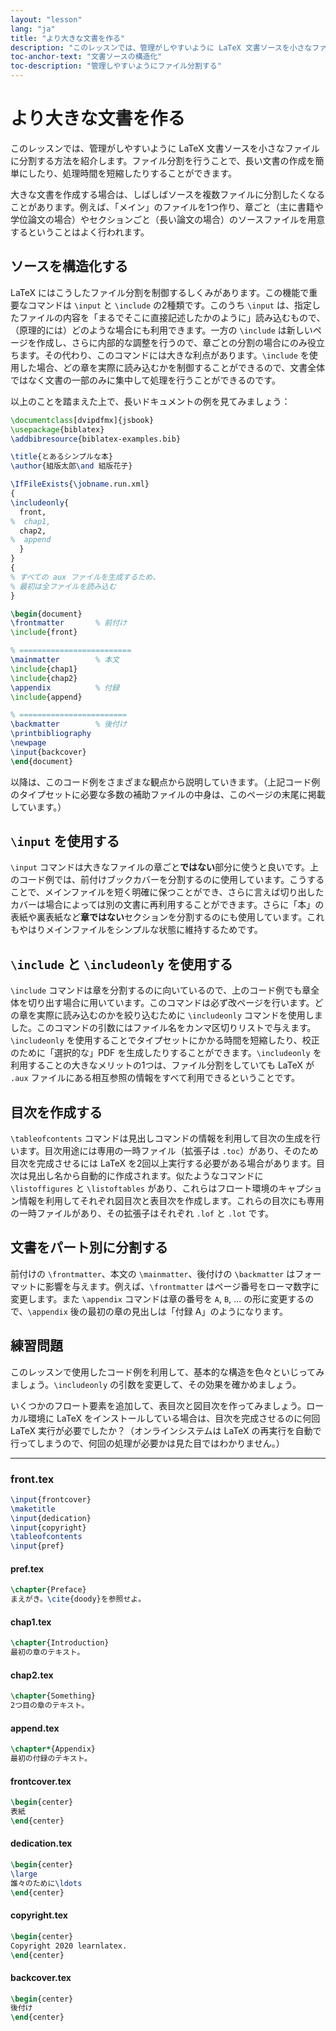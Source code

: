 ```yaml
---
layout: "lesson"
lang: "ja"
title: "より大きな文書を作る"
description: "このレッスンでは、管理がしやすいように LaTeX 文書ソースを小さなファイルに分割する方法を紹介します。ファイル分割を行うことで、長い文書の作成を簡単にしたり、処理時間を短縮したりすることができます。"
toc-anchor-text: "文書ソースの構造化"
toc-description: "管理しやすいようにファイル分割する"
---
```


# より大きな文書を作る

<script>
runlatex.preincludes = {
 "pre0": {
    "pre1": "front.tex",
    "pre2": "pref.tex",
    "pre3": "chap1.tex",
    "pre4": "chap2.tex",
    "pre5": "append.tex",
    "pre6": "frontcover.tex",
    "pre7": "dedication.tex",
    "pre8": "copyright.tex",
    "pre9": "backcover.tex",
   }
}
</script>

<span class="summary">このレッスンでは、管理がしやすいように LaTeX 文書ソースを小さなファイルに分割する方法を紹介します。ファイル分割を行うことで、長い文書の作成を簡単にしたり、処理時間を短縮したりすることができます。</span>

大きな文書を作成する場合は、しばしばソースを複数ファイルに分割したくなることがあります。例えば、「メイン」のファイルを1つ作り、章ごと（主に書籍や学位論文の場合）やセクションごと（長い論文の場合）のソースファイルを用意するということはよく行われます。

## ソースを構造化する

LaTeX にはこうしたファイル分割を制御するしくみがあります。この機能で重要なコマンドは `\input` と `\include` の2種類です。このうち `\input` は、指定したファイルの内容を「まるでそこに直接記述したかのように」読み込むもので、（原理的には）どのような場合にも利用できます。一方の `\include` は新しいページを作成し、さらに内部的な調整を行うので、章ごとの分割の場合にのみ役立ちます。その代わり、このコマンドには大きな利点があります。`\include` を使用した場合、どの章を実際に読み込むかを制御することができるので、文書全体ではなく文書の一部のみに集中して処理を行うことができるのです。

以上のことを踏まえた上で、長いドキュメントの例を見てみましょう：

<!-- pre0 {% raw %} -->
```latex
\documentclass[dvipdfmx]{jsbook}
\usepackage{biblatex}
\addbibresource{biblatex-examples.bib}

\title{とあるシンプルな本}
\author{組版太郎\and 組版花子}

\IfFileExists{\jobname.run.xml}
{
\includeonly{
  front,
%  chap1,
  chap2,
%  append
  }
}
{
% すべての aux ファイルを生成するため、
% 最初は全ファイルを読み込む
}

\begin{document}
\frontmatter       % 前付け
\include{front}

% =========================
\mainmatter        % 本文
\include{chap1}
\include{chap2}
\appendix          % 付録
\include{append}

% ========================
\backmatter        % 後付け
\printbibliography
\newpage
\input{backcover}
\end{document}
```
<!-- {% endraw %} -->

以降は、このコード例をさまざまな観点から説明していきます。（上記コード例のタイプセットに必要な多数の補助ファイルの中身は、このページの末尾に掲載しています。）

## `\input` を使用する

`\input` コマンドは大きなファイルの章ごと**ではない**部分に使うと良いです。上のコード例では、前付けブックカバーを分割するのに使用しています。こうすることで、メインファイルを短く明確に保つことができ、さらに言えば切り出したカバーは場合によっては別の文書に再利用することができます。さらに「本」の表紙や裏表紙など**章ではない**セクションを分割するのにも使用しています。これもやはりメインファイルをシンプルな状態に維持するためです。

## `\include` と `\includeonly` を使用する

`\include` コマンドは章を分割するのに向いているので、上のコード例でも章全体を切り出す場合に用いています。このコマンドは必ず改ページを行います。どの章を実際に読み込むのかを絞り込むために `\includeonly` コマンドを使用しました。このコマンドの引数にはファイル名をカンマ区切りリストで与えます。`\includeonly` を使用することでタイプセットにかかる時間を短縮したり、校正のために「選択的な」PDF を生成したりすることができます。`\includeonly` を利用することの大きなメリットの1つは、ファイル分割をしていても LaTeX が `.aux` ファイルにある相互参照の情報をすべて利用できるということです。

## 目次を作成する

`\tableofcontents` コマンドは見出しコマンドの情報を利用して目次の生成を行います。目次用途には専用の一時ファイル（拡張子は `.toc`）があり、そのため目次を完成させるには LaTeX を2回以上実行する必要がある場合があります。目次は見出し名から自動的に作成されます。似たようなコマンドに `\listoffigures` と `\listoftables` があり、これらはフロート環境のキャプション情報を利用してそれぞれ図目次と表目次を作成します。これらの目次にも専用の一時ファイルがあり、その拡張子はそれぞれ `.lof` と `.lot` です。

## 文書をパート別に分割する

前付けの `\frontmatter`、本文の `\mainmatter`、後付けの `\backmatter` はフォーマットに影響を与えます。例えば、`\frontmatter` はページ番号をローマ数字に変更します。また `\appendix` コマンドは章の番号を `A`, `B`, ... の形に変更するので、`\appendix` 後の最初の章の見出しは「付録 A」のようになります。

## 練習問題

このレッスンで使用したコード例を利用して、基本的な構造を色々といじってみましょう。`\includeonly` の引数を変更して、その効果を確かめましょう。

いくつかのフロート要素を追加して、表目次と図目次を作ってみましょう。ローカル環境に LaTeX をインストールしている場合は、目次を完成させるのに何回 LaTeX 実行が必要でしたか？（オンラインシステムは LaTeX の再実行を自動で行ってしまうので、何回の処理が必要かは見た目ではわかりません。）

----

### front.tex
<!-- pre1 {% raw %} -->
```latex
\input{frontcover}
\maketitle
\input{dedication}
\input{copyright}
\tableofcontents
\input{pref}
```

#### pref.tex
<!-- pre2 {% raw %} -->
```latex
\chapter{Preface}
まえがき。\cite{doody}を参照せよ。
```
<!-- {% endraw %} -->

#### chap1.tex
<!-- pre3 {% raw %} -->
```latex
\chapter{Introduction}
最初の章のテキスト。
```
<!-- {% endraw %} -->

#### chap2.tex
<!-- pre4 {% raw %} -->
```latex
\chapter{Something}
2つ目の章のテキスト。
```
<!-- {% endraw %} -->

####  append.tex
<!-- pre5 {% raw %} -->
```latex
\chapter*{Appendix}
最初の付録のテキスト。
```
<!-- {% endraw %} -->

#### frontcover.tex
<!-- pre6 {% raw %} -->
```latex
\begin{center}
表紙
\end{center}
```
<!-- {% endraw %} -->

#### dedication.tex
<!-- pre7 {% raw %} -->
```latex
\begin{center}
\large
誰々のために\ldots
\end{center}
```
<!-- {% endraw %} -->

#### copyright.tex
<!-- pre8 {% raw %} -->
```latex
\begin{center}
Copyright 2020 learnlatex.
\end{center}
```
<!-- {% endraw %} -->

#### backcover.tex
<!-- pre9 {% raw %} -->
```latex
\begin{center}
後付け
\end{center}
```
<!-- {% endraw %} -->
